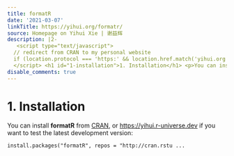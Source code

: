 ```yaml
---
title: formatR
date: '2021-03-07'
linkTitle: https://yihui.org/formatr/
source: Homepage on Yihui Xie | 谢益辉
description: |2-
   <script type="text/javascript">
  // redirect from CRAN to my personal website
  if (location.protocol === 'https:' && location.href.match('yihui.org') === null) location.href = 'https://yihui.org/formatr';
  </script> <h1 id="1-installation">1. Installation</h1> <p>You can install <strong>formatR</strong> from <a href="https://cran.r-project.org/package=formatR">CRAN</a>, or <a href="https://yihui.r-universe.dev">https://yihui.r-universe.dev</a> if you want to test the latest development version:</p> <pre><code class="language-r">install.packages(&quot;formatR&quot;, repos = &quot;http://cran.rstu ...
disable_comments: true
---
```

 <script type="text/javascript">
// redirect from CRAN to my personal website
if (location.protocol === 'https:' && location.href.match('yihui.org') === null) location.href = 'https://yihui.org/formatr';
</script> <h1 id="1-installation">1. Installation</h1> <p>You can install <strong>formatR</strong> from <a href="https://cran.r-project.org/package=formatR">CRAN</a>, or <a href="https://yihui.r-universe.dev">https://yihui.r-universe.dev</a> if you want to test the latest development version:</p> <pre><code class="language-r">install.packages(&quot;formatR&quot;, repos = &quot;http://cran.rstu ...